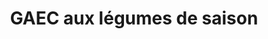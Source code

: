---
title: "GAEC aux légumes de saison"
url: /veigy-foncenex/gaec-aux-legumes-de-saison/
shop: ferme
---